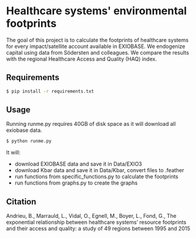 # Healthcare systems' environmental footprints

The goal of this project is to calculate the footprints of healthcare systems for every impact/satellite account available in EXIOBASE. We endogenize capital using data from Södersten and colleagues. We compare the results with the regional Healthcare Access and Quality (HAQ) index.

## Requirements

```bash
$ pip install -r requirements.txt
```

## Usage

Running runme.py requires 40GB of disk space as it will download all exiobase data.

```bash
$ python runme.py
```
It will:

* download EXIOBASE data and save it in Data/EXIO3
* download Kbar data and save it in Data/Kbar, convert files to .feather
* run functions from specific_functions.py to calculate the footprints
* run functions from graphs.py to create the graphs


## Citation

Andrieu, B., Marrauld, L., Vidal, O., Egnell, M., Boyer, L., Fond, G., The exponential relationship between healthcare systems’ resource footprints and their access and quality: a study of 49 regions between 1995 and 2015